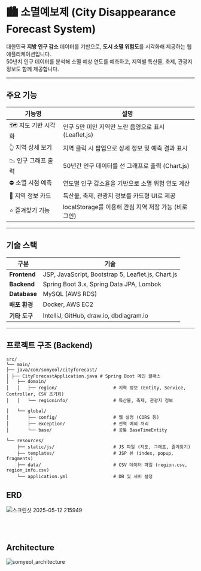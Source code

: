 # 🏙️ 소멸예보제 (City Disappearance Forecast System)

대한민국 **지방 인구 감소** 데이터를 기반으로, **도시 소멸 위험도**를 시각화해 제공하는 웹 애플리케이션입니다.  
50년치 인구 데이터를 분석해 소멸 예상 연도를 예측하고, 지역별 특산물, 축제, 관광지 정보도 함께 제공합니다.

---

## 주요 기능

| 기능명             | 설명                                   |
|------------------|--------------------------------------|
| 🗺 지도 기반 시각화     | 인구 5만 미만 지역만 노란 음영으로 표시 (Leaflet.js) |
| 👆 지역 상세 보기      | 지역 클릭 시 팝업으로 상세 정보 및 예측 결과 표시        |
| 📉 인구 그래프 출력    | 50년간 인구 데이터를 선 그래프로 출력 (Chart.js)    |
| ⛔ 소멸 시점 예측      | 연도별 인구 감소율을 기반으로 소멸 위험 연도 계산         |
| 🧳 지역 정보 카드     | 특산물, 축제, 관광지 정보를 카드형 UI로 제공          |
| ⭐ 즐겨찾기 기능       | localStorage를 이용해 관심 지역 저장 가능 (비로그인) |

---

## 기술 스택

| 구분 | 기술 |
|------|------|
| **Frontend** | JSP, JavaScript, Bootstrap 5, Leaflet.js, Chart.js |
| **Backend** | Spring Boot 3.x, Spring Data JPA, Lombok |
| **Database** | MySQL (AWS RDS) |
| **배포 환경** | Docker, AWS EC2 |
| **기타 도구** | IntelliJ, GitHub, draw.io, dbdiagram.io |

---

## 프로젝트 구조 (Backend)

````
src/
└── main/
├── java/com/somyeol/cityforecast/
│ ├── CityForecastApplication.java # Spring Boot 메인 클래스
│   ├── domain/
│   │   ├── region/                     # 지역 정보 (Entity, Service, Controller, CSV 초기화)
│   │   └── regioninfo/                 # 특산물, 축제, 관광지 정보

│   └── global/
│       ├── config/                     # 웹 설정 (CORS 등)
│       ├── exception/                  # 전역 예외 처리
│       └── base/                       # 공통 BaseTimeEntity

└── resources/
    ├── static/js/                      # JS 파일 (지도, 그래프, 즐겨찾기)
    ├── templates/                      # JSP 뷰 (index, popup, fragments)
    ├── data/                           # CSV 데이터 파일 (region.csv, region_info.csv)
    └── application.yml                 # DB 및 서버 설정

````

## ERD

![스크린샷 2025-05-12 215949](https://github.com/user-attachments/assets/07cf6bdf-fa41-4f23-bebf-81b943afde85)


<br>
<br>


## Architecture

![somyeol_architecture](https://github.com/user-attachments/assets/277cadd0-0f57-4f7e-a5c5-1b8455f1c705)



